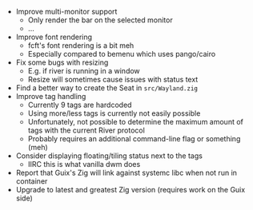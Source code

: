 * Improve multi-monitor support
	* Only render the bar on the selected monitor
	* …
* Improve font rendering
	* fcft's font rendering is a bit meh
	* Especially compared to bemenu which uses pango/cairo
* Fix some bugs with resizing
	* E.g. if river is running in a window
	* Resize will sometimes cause issues with status text
* Find a better way to create the Seat in `src/Wayland.zig`
* Improve tag handling
	* Currently 9 tags are hardcoded
	* Using more/less tags is currently not easily possible
	* Unfortunately, not possible to determine the maximum amount of tags with the current River protocol
	* Probably requires an additional command-line flag or something (meh)
* Consider displaying floating/tiling status next to the tags
	* IIRC this is what vanilla dwm does
* Report that Guix's Zig will link against systemc libc when not run in container
* Upgrade to latest and greatest Zig version (requires work on the Guix side)
